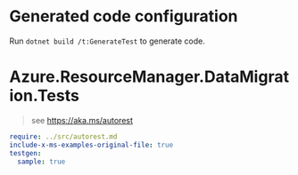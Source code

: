 # Generated code configuration

Run `dotnet build /t:GenerateTest` to generate code.

# Azure.ResourceManager.DataMigration.Tests

> see https://aka.ms/autorest
``` yaml
require: ../src/autorest.md
include-x-ms-examples-original-file: true
testgen:
  sample: true
```

